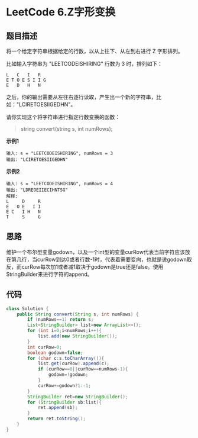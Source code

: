 # LeetCode 6.Z字形变换
## 题目描述
将一个给定字符串根据给定的行数，以从上往下、从左到右进行 Z 字形排列。

比如输入字符串为 "LEETCODEISHIRING" 行数为 3 时，排列如下：
```
L   C   I   R
E T O E S I I G
E   D   H   N
```
之后，你的输出需要从左往右逐行读取，产生出一个新的字符串，比如："LCIRETOESIIGEDHN"。

请你实现这个将字符串进行指定行数变换的函数：
> string convert(string s, int numRows);

**示例1**
```
输入: s = "LEETCODEISHIRING", numRows = 3
输出: "LCIRETOESIIGEDHN"
```
**示例2**
```
输入: s = "LEETCODEISHIRING", numRows = 4
输出: "LDREOEIIECIHNTSG"
解释:
L     D     R
E   O E   I I
E C   I H   N
T     S     G
```

## 思路
维护一个布尔型变量godown，以及一个int型的变量curRow代表当前字符应该放在第几行，当curRow到达0或者行数-1时，代表着需要变向，也就是说godown取反，而curRow每次加1或者减1取决于godown是true还是false。使用StringBuilder来进行字符的append。

## 代码
```java
class Solution {
    public String convert(String s, int numRows) {
        if (numRows==1) return s;
        List<StringBuilder> list=new ArrayList<>();
        for (int i=0;i<numRows;i++){
            list.add(new StringBuilder());
        }
        int curRow=0;
        boolean godown=false;
        for (char c:s.toCharArray()){
            list.get(curRow).append(c);
            if (curRow==0||curRow==numRows-1){
                godown=!godown;
            }
            curRow+=godown?1:-1;
        }
        StringBuilder ret=new StringBuilder();
        for (StringBuilder sb:list){
            ret.append(sb);
        }
        return ret.toString();
    }
}
```
